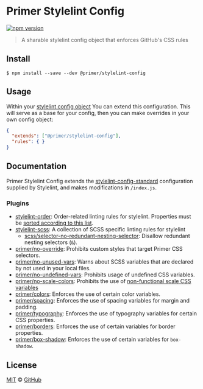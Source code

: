 # Primer Stylelint Config

[![npm version](https://img.shields.io/npm/v/@primer/stylelint-config.svg)](https://www.npmjs.org/package/@primer/stylelint-config)

> A sharable stylelint config object that enforces GitHub's CSS rules

## Install

```
$ npm install --save --dev @primer/stylelint-config
```

## Usage

Within your [stylelint config object](http://stylelint.io/user-guide/configuration/#extends) You can extend this configuration. This will serve as a base for your config, then you can make overrides in your own config object:

```json
{
  "extends": ["@primer/stylelint-config"],
  "rules": { }
}
```

## Documentation

Primer Stylelint Config extends the [stylelint-config-standard](https://github.com/stylelint/stylelint-config-standard) configuration supplied by Stylelint, and makes modifications in `/index.js`.

### Plugins

- [stylelint-order](https://github.com/hudochenkov/stylelint-order): Order-related linting rules for stylelint. Properties must be [sorted according to this list](https://github.com/primer/stylelint-config/blob/main/property-order.js).
- [stylelint-scss](https://github.com/kristerkari/stylelint-scss): A collection of SCSS specific linting rules for stylelint
  - [scss/selector-no-redundant-nesting-selector](https://github.com/kristerkari/stylelint-scss/blob/master/src/rules/selector-no-redundant-nesting-selector/README.md): Disallow redundant nesting selectors (`&`).
- [primer/no-override](./plugins/#primerno-override): Prohibits custom styles that target Primer CSS selectors.
- [primer/no-unused-vars](./plugins/#primerno-unused-vars): Warns about SCSS variables that are declared by not used in your local files.
- [primer/no-undefined-vars](./plugins/#primerno-undefined-vars): Prohibits usage of undefined CSS variables.
- [primer/no-scale-colors](./plugins/#primerno-scale-colors): Prohibits the use of [non-functional scale CSS variables](https://primer.style/css/support/color-system#color-palette)
- [primer/colors](./plugins/#primercolors): Enforces the use of certain color variables.
- [primer/spacing](./plugins/#primerspacing): Enforces the use of spacing variables for margin and padding.
- [primer/typography](./plugins/#primertypography): Enforces the use of typography variables for certain CSS properties.
- [primer/borders](./plugins/#primerborders): Enforces the use of certain variables for border properties.
- [primer/box-shadow](./plugins/#primerbox-shadow): Enforces the use of certain variables for `box-shadow`.

## License

[MIT](./LICENSE) &copy; [GitHub](https://github.com/)
